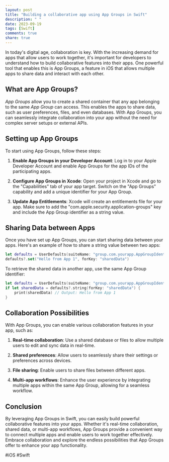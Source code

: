 ```yaml
---
layout: post
title: "Building a collaborative app using App Groups in Swift"
description: " "
date: 2023-09-19
tags: [Swift]
comments: true
share: true
---
```


In today's digital age, collaboration is key. With the increasing demand for apps that allow users to work together, it's important for developers to understand how to build collaborative features into their apps. One powerful tool that enables this is App Groups, a feature in iOS that allows multiple apps to share data and interact with each other.

## What are App Groups?

*App Groups* allow you to create a shared container that any app belonging to the same *App Group* can access. This enables the apps to share data, such as user preferences, files, and even databases. With App Groups, you can seamlessly integrate collaboration into your app without the need for complex server setups or external APIs.

## Setting up App Groups

To start using App Groups, follow these steps:

1. **Enable App Groups in your Developer Account**: Log in to your Apple Developer Account and enable App Groups for the app IDs of the participating apps.

2. **Configure App Groups in Xcode**: Open your project in Xcode and go to the "Capabilities" tab of your app target. Switch on the "App Groups" capability and add a unique identifier for your App Group.

3. **Update App Entitlements**: Xcode will create an entitlements file for your app. Make sure to add the "com.apple.security.application-groups" key and include the App Group identifier as a string value.

## Sharing Data between Apps

Once you have set up App Groups, you can start sharing data between your apps. Here's an example of how to share a string value between two apps:

```swift
let defaults = UserDefaults(suiteName: "group.com.yourapp.AppGroupIdentifier")
defaults?.set("Hello from App 1", forKey: "sharedData")
```

To retrieve the shared data in another app, use the same App Group identifier:

```swift
let defaults = UserDefaults(suiteName: "group.com.yourapp.AppGroupIdentifier")
if let sharedData = defaults?.string(forKey: "sharedData") {
    print(sharedData) // Output: Hello from App 1
}
```

## Collaboration Possibilities

With App Groups, you can enable various collaboration features in your app, such as:

1. **Real-time collaboration**: Use a shared database or files to allow multiple users to edit and sync data in real-time.

2. **Shared preferences**: Allow users to seamlessly share their settings or preferences across devices.

3. **File sharing**: Enable users to share files between different apps.

4. **Multi-app workflows**: Enhance the user experience by integrating multiple apps within the same App Group, allowing for a seamless workflow.

## Conclusion

By leveraging App Groups in Swift, you can easily build powerful collaborative features into your apps. Whether it's real-time collaboration, shared data, or multi-app workflows, App Groups provide a convenient way to connect multiple apps and enable users to work together effectively. Embrace collaboration and explore the endless possibilities that App Groups offer to enhance your app functionality.

#iOS #Swift